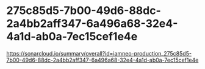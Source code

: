 # 275c85d5-7b00-49d6-88dc-2a4bb2aff347-6a496a68-32e4-4a1d-ab0a-7ec15cef1e4e
https://sonarcloud.io/summary/overall?id=iamneo-production_275c85d5-7b00-49d6-88dc-2a4bb2aff347-6a496a68-32e4-4a1d-ab0a-7ec15cef1e4e

